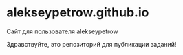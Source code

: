 # alekseypetrow.github.io
Сайт для пользователя alekseypetrow

Здравствуйте, это репозиторий для публикации заданий!
